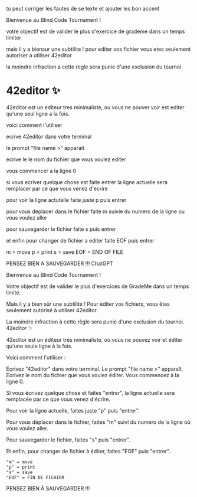 tu peut corriger les fautes de se texte et ajouter les bon accent

Bienvenue au Blind Code Tournament !

votre objectif est de valider le plus d'exercice de grademe dans un temps limiter

mais il y a biensur une subtilite !
pour editer vos fichier vous etes seulement autoriser a utiliser 42editor

la moindre infraction a cette regle sera punie d'une exclusion du tournoi


# 42editor ✨

42editor est un editeur tres minimaliste, ou vous ne pouver voir est editer qu'une seul ligne a la fois.

voici comment l'utiliser

ecrive 42editor dans votre terminal

le prompt "file name >" apparait

ecrive le le nom du fichier que vous voulez editer

vous commencer a la ligne 0 

si vous ecriver quelque chose est faite entrer la ligne actuelle sera remplacer par ce que vous venez d'ecrire

pour voir la ligne actutelle faite juste p puis entrer

pour vous deplacer dans le fichier faite m suivie du numero de la ligne ou vous voulez aller

pour sauvegarder le fichier faite s puis entrer

et enfin pour changer de fichier a editer faite EOF puis entrer

m     = move
p     = print
s     = save
EOF   = END OF FILE

PENSEZ BIEN A SAUVEGARDER !!!
ChatGPT

Bienvenue au Blind Code Tournament !

Votre objectif est de valider le plus d'exercices de GradeMe dans un temps limité.

Mais il y a bien sûr une subtilité !
Pour éditer vos fichiers, vous êtes seulement autorisé à utiliser 42editor.

La moindre infraction à cette règle sera punie d'une exclusion du tournoi.
42editor ✨

42editor est un éditeur très minimaliste, où vous ne pouvez voir et éditer qu'une seule ligne à la fois.

Voici comment l'utiliser :

Écrivez "42editor" dans votre terminal.
Le prompt "file name >" apparaît.
Écrivez le nom du fichier que vous voulez éditer.
Vous commencez à la ligne 0.

Si vous écrivez quelque chose et faites "entrer", la ligne actuelle sera remplacée par ce que vous venez d'écrire.

Pour voir la ligne actuelle, faites juste "p" puis "entrer".

Pour vous déplacer dans le fichier, faites "m" suivi du numéro de la ligne où vous voulez aller.

Pour sauvegarder le fichier, faites "s" puis "entrer".

Et enfin, pour changer de fichier à éditer, faites "EOF" puis "entrer".

    "m" = move
    "p" = print
    "s" = save
    "EOF" = FIN DE FICHIER

PENSEZ BIEN À SAUVEGARDER !!!
